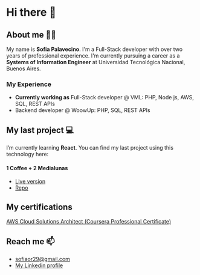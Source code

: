 # Hi there 👋

## About me :woman_technologist:

My name is **Sofia Palavecino**. I'm a Full-Stack developer with over two years of professional experience. I'm currently pursuing a career as a **Systems of Information Engineer** at Universidad Tecnológica Nacional, Buenos Aires.

### My Experience

- **Currently working as** Full-Stack developer @ VML: PHP, Node js, AWS, SQL, REST APIs
- Backend developer @ WoowUp: PHP, SQL, REST APIs

## My last project :computer: 

I’m currently learning **React**. You can find my last project using this technology here: 

#### 1 Coffee + 2 Medialunas
- [Live version](https://sofiapalavecino.github.io/1cafe-2medialunas/)
- [Repo](https://github.com/sofiaPalavecino/1cafe-2medialunas)

## My certifications

[AWS Cloud Solutions Architect (Coursera Professional Certificate)](https://coursera.org/share/7cfe52fd8cc3012d5b1cca8c171e7828)

## Reach me 📫

- sofiaor29@gmail.com
- [My Linkedin profile](https://www.linkedin.com/in/sofia-palavecino/)



